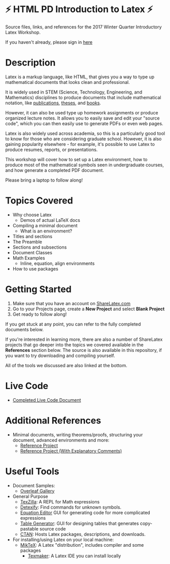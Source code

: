 # :zap: HTML PD Introduction to Latex :zap:
Source files, links, and references for the 2017 Winter Quarter Introductory Latex Workshop.

If you haven't already, please sign in [here](https://goo.gl/forms/DbSpNcUIvKwk7Jyi2)

# Description
Latex is a markup language, like HTML, that gives you a way to type up
mathematical documents that looks clean and professional.

It is widely used in STEM (Science, Technology, Engineering, and
Mathematics) disciplines to produce documents that include
mathematical notation, like [publications](https://www.overleaf.com/gallery/tagged/academic-journal#.WsJaLujwaUk), [theses](https://www.overleaf.com/gallery/tagged/thesis#.WsJaeujwaUk), and [books](https://www.overleaf.com/gallery/tagged/book#.WsJaZ-jwaUk).

However, it can also be used type up homework assignments or produce
organized lecture notes. It allows you to easily save and edit your
"source code", which you can then easily use to generate PDFs or even
web pages.

Latex is also widely used across academia, so this is a particularly
good tool to know for those who are considering graduate school.
However, it is also gaining popularity elsewhere - for example, it's
possible to use Latex to produce resumes, reports, or presentations.

This workshop will cover how to set up a Latex environment, how to
produce most of the mathematical symbols seen in undergraduate
courses, and how generate a completed PDF document.

Please bring a laptop to follow along!

# Topics Covered
* Why choose Latex
	* Demos of actual LaTeX docs 
* Compiling a minimal document
    * What is an environment? 
* Titles and sections
* The Preamble
* Sections and subsections
* Document Classes
* Math Examples
    * Inline, equation, align environments 
* How to use packages

# Getting Started
1. Make sure that you have an account on [ShareLatex.com](https://www.sharelatex.com)
2. Go to your Projects page, create a **New Project** and select **Blank Project**
3. Get ready to follow along!

If you get stuck at any point, you can refer to the fully completed documents below.

If you're interested in learning more, there are also a number of ShareLatex projects that go deeper into the topics we covered available in the **References** section below. The source is also available in this repository, if you want to try downloading and compiling yourself.

All of the tools we discussed are also linked at the bottom.

# Live Code
- [Completed Live Code Document](https://www.sharelatex.com/project/58a66588dc437fe62c880e91)

# Additional References
- Minimal documents, writing theorems/proofs, structuring your document, advanced environments and more: 
  - [Reference Project](https://www.sharelatex.com/project/58a66ba9dc437fe62c880f92)
  - [Reference Project (With Explanatory Comments)](https://www.sharelatex.com/project/58a66cdddc437fe62c880fb3)

# Useful Tools
* Document Samples:
  * [Overleaf Gallery](https://www.overleaf.com/gallery)
* General Purpose
  * [TexZilla](https://fred-wang.github.io/TeXZilla/): A REPL for Math expressions
  * [Detexify](http://detexify.kirelabs.org/classify.html): Find commands for unknown symbols.
  * [Equation Editor](https://www.codecogs.com/latex/eqneditor.php) GUI for generating code for more complicated expressions
  * [Table Generator](http://www.tablesgenerator.com/): GUI for designing tables that generates copy-pastable source code
  * [CTAN](https://www.ctan.org/pkg): Hosts Latex packages, descriptions, and downloads.
* For installing/using Latex on your local machine:
  * [MikTeX](https://miktex.org/): A Latex "distribution", includes compiler and some packages
    * [Texmaker](http://www.xm1math.net/texmaker/): A Latex IDE you can install locally
